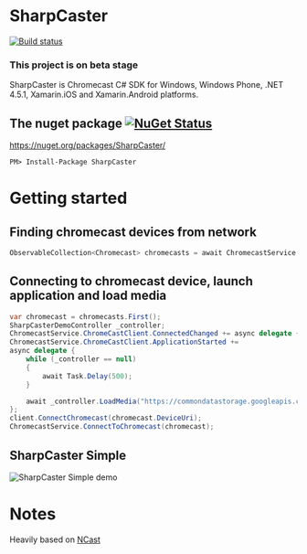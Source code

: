 # SharpCaster

[![Build status](https://ci.appveyor.com/api/projects/status/myew8u24ry7dbdm0?svg=true)](https://ci.appveyor.com/project/tapanila/sharpcaster)

### This project is on beta stage

SharpCaster is Chromecast C# SDK for Windows, Windows Phone, .NET 4.5.1, Xamarin.iOS and Xamarin.Android platforms.

## The nuget package  [![NuGet Status](http://img.shields.io/nuget/v/SharpCaster.svg?style=flat)](https://www.nuget.org/packages/SharpCaster/)

https://nuget.org/packages/SharpCaster/

    PM> Install-Package SharpCaster

# Getting started

## Finding chromecast devices from network
```cs
ObservableCollection<Chromecast> chromecasts = await ChromecastService.Current.StartLocatingDevices();
```
## Connecting to chromecast device, launch application and load media
```cs
var chromecast = chromecasts.First();
SharpCasterDemoController _controller;
ChromecastService.ChromeCastClient.ConnectedChanged += async delegate { if (_controller == null)_controller = await ChromecastService.ChromeCastClient.LaunchSharpCaster(); };
ChromecastService.ChromeCastClient.ApplicationStarted += 
async delegate { 
	while (_controller == null)
	{
		await Task.Delay(500);
	}

	await _controller.LoadMedia("https://commondatastorage.googleapis.com/gtv-videos-bucket/CastVideos/mp4/DesigningForGoogleCast.mp4", "video/mp4");
};
client.ConnectChromecast(chromecast.DeviceUri);
ChromecastService.ConnectToChromecast(chromecast);
```    

## SharpCaster Simple

![SharpCaster Simple demo](https://raw.githubusercontent.com/tapanila/SharpCaster/master/Assets/SharpCaster.Simple.Demo.gif)

# Notes

Heavily based on [NCast](https://github.com/jeremychild/NCast)